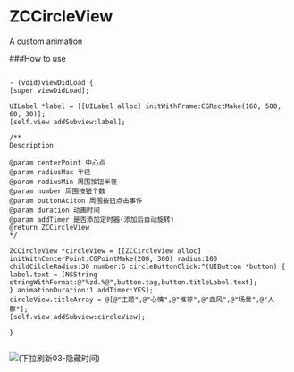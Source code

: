 # ZCCircleView
A custom animation

###How to use

```obj

- (void)viewDidLoad {
[super viewDidLoad];

UILabel *label = [[UILabel alloc] initWithFrame:CGRectMake(160, 500, 60, 30)];
[self.view addSubview:label];

/**
Description

@param centerPoint 中心点
@param radiusMax 半径
@param radiusMin 周围按钮半径
@param number 周围按钮个数
@param buttonAciton 周围按钮点击事件
@param duration 动画时间
@param addTimer 是否添加定时器(添加后自动旋转)
@return ZCCircleView
*/

ZCCircleView *circleView = [[ZCCircleView alloc] initWithCenterPoint:CGPointMake(200, 300) radius:100 childCilcleRadius:30 number:6 circleButtonClick:^(UIButton *button) {
label.text = [NSString stringWithFormat:@"%zd.%@",button.tag,button.titleLabel.text];
} animationDuration:1 addTimer:YES];
circleView.titleArray = @[@"主题",@"心情",@"推荐",@"曲风",@"场景",@"人群"];
[self.view addSubview:circleView];

}


```
![(下拉刷新03-隐藏时间)](http://images2017.cnblogs.com/blog/912458/201708/912458-20170822155054933-302168319.gif)
